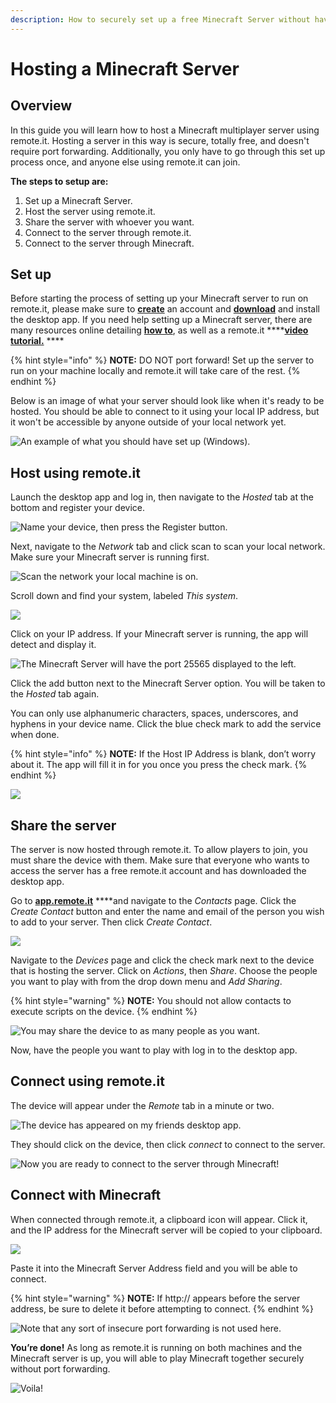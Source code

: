 ```yaml
---
description: How to securely set up a free Minecraft Server without having to port forward.
---
```


# Hosting a Minecraft Server

## Overview

In this guide you will learn how to host a Minecraft multiplayer server using remote.it. Hosting a server in this way is secure, totally free, and doesn't require port forwarding. Additionally, you only have to go through this set up process once, and anyone else using remote.it can join.

**The steps to setup are:**

1. Set up a Minecraft Server.
2. Host the server using remote.it.
3. Share the server with whoever you want.
4. Connect to the server through remote.it.
5. Connect to the server through Minecraft.

## Set up

Before starting the process of setting up your Minecraft server to run on remote.it, please make sure to [**create**](https://app.remote.it/auth/#/sign-up) an account and [**download**](https://github.com/remoteit/desktop/releases/latest) and install the desktop app. If you need help setting up a Minecraft server, there are many resources online detailing [**how to**](https://minecraft.gamepedia.com/Tutorials/Setting_up_a_server), as well as a remote.it ****[**video tutorial.**](https://www.youtube.com/watch?v=natSu296POg) ****

{% hint style="info" %}
**NOTE:** DO NOT port forward! Set up the server to run on your machine locally and remote.it will take care of the rest.
{% endhint %}

Below is an image of what your server should look like when it's ready to be hosted. You should be able to connect to it using your local IP address, but it won't be accessible by anyone outside of your local network yet.

![An example of what you should have set up \(Windows\).](../.gitbook/assets/1%20%283%29.png)

## Host using remote.it

Launch the desktop app and log in, then navigate to the _Hosted_ tab at the bottom and register your device.

![Name your device, then press the Register button.](../.gitbook/assets/1-new.PNG)

Next, navigate to the _Network_ tab and click scan to scan your local network. Make sure your Minecraft server is running first. 

![Scan the network your local machine is on.](../.gitbook/assets/2-new.PNG)

Scroll down and find your system, labeled _This system_.

![](../.gitbook/assets/3-new.PNG)

Click on your IP address. If your Minecraft server is running, the app will detect and display it.

![The Minecraft Server will have the port 25565 displayed to the left.](../.gitbook/assets/4-new.PNG)

Click the add button next to the Minecraft Server option. You will be taken to the _Hosted_  tab again. 

You can only use alphanumeric characters, spaces, underscores, and hyphens in your device name. Click the blue check mark to add the service when done.

{% hint style="info" %}
**NOTE:** If the Host IP Address is blank, don’t worry about it. The app will fill it in for you once you press the check mark.
{% endhint %}

![](../.gitbook/assets/5-new.PNG)

## Share the server

The server is now hosted through remote.it. To allow players to join, you must share the device with them. Make sure that everyone who wants to access the server has a free remote.it account and has downloaded the desktop app. 

Go to [**app.remote.it**](https://app.remote.it/auth/#/sign-in) ****and navigate to the _Contacts_ page. Click the _Create Contact_ button and enter the name and email of the person you wish to add to your server. Then click _Create Contact_. 

![](../.gitbook/assets/7%20%281%29.png)

Navigate to the _Devices_ page and click the check mark next to the device that is hosting the server. Click on _Actions_, then _Share_. Choose the people you want to play with from the drop down menu and _Add Sharing_.

{% hint style="warning" %}
**NOTE:** You should not allow contacts to execute scripts on the device.
{% endhint %}

![You may share the device to as many people as you want.](../.gitbook/assets/8%20%281%29.png)

Now, have the people you want to play with log in to the desktop app. 

## Connect using remote.it

The device will appear under the _Remote_ tab in a minute or two. 

![The device has appeared on my friends desktop app.](../.gitbook/assets/use-2.png)

They should click on the device, then click _connect_ to connect to the server. 

![Now you are ready to connect to the server through Minecraft!](../.gitbook/assets/use.png)

## Connect with Minecraft

When connected through remote.it, a clipboard icon will appear. Click it, and the IP address for the Minecraft server will be copied to your clipboard. 

![](../.gitbook/assets/capture.PNG)

Paste it into the Minecraft Server Address field and you will be able to connect.

{% hint style="warning" %}
**NOTE:** If http:// appears before the server address, be sure to delete it before attempting to connect.
{% endhint %}

![Note that any sort of insecure port forwarding is not used here.](../.gitbook/assets/captureserv.PNG)

**You’re done!** As long as remote.it is running on both machines and the Minecraft server is up, you will able to play Minecraft together securely without port forwarding.

![Voila!](../.gitbook/assets/13%20%281%29.png)

